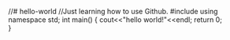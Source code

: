 //# hello-world
//Just learning how to use Github.
#include<iostream>
using namespace std;
int main()
{
  cout<<"hello world!"<<endl;
  return 0;   
}
